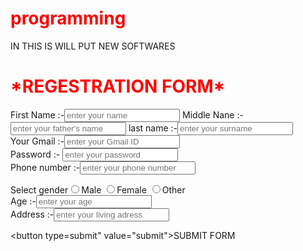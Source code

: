 # programming
IN THIS IS WILL PUT NEW SOFTWARES
<doctype html>
<html>
<head> <title> bhavy modi</title> </head>
<body>

<h1> *REGESTRATION FORM*</h1>

<style>

h1 { color : red;}

</style>

<form>
First Name :-<input type="text" placeholder="enter your name">
Middle Nane :-<input type="text"placeholder="enter your father's name">
last name :-<input type="text" placeholder="enter your surname"> <br>
Your Gmail :-<input type="text" placeholder="enter your Gmail ID">
<br>Password :- <input type="password" placeholder="enter your password"> <br>
Phone number :-<input type="text" placeholder="enter your phone number"> <br>

Select gender<input type="radio" name="gender">Male
<input type="radio" name="gender">Female
<input type="radio" name="gender">Other <br>
Age :-<input type="text" placeholder="enter your age"> <br>
Address :-<input type="text" placeholder="enter your living adress"> <br>

<button type=submit" value="submit">SUBMIT FORM </button>



</form>




</body>






</html>

